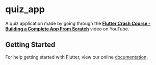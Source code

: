 # quiz_app

A quiz application made by going through the **[Flutter Crash Course - Building a Complete App From Scratch](https://www.youtube.com/watch?v=sWkysCKh2uY&t=110s)** video on YouTube.

## Getting Started

For help getting started with Flutter, view our online
[documentation](https://flutter.io/).
